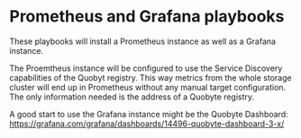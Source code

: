 # Prometheus and Grafana playbooks

These playbooks will install a Prometheus instance 
as well as a Grafana instance.

The Proemtheus instance will be configured to use the 
Service Discovery capabilities of the Quobyt registry.
This way metrics from the whole storage cluster will end up 
in Prometheus without any manual target configuration.
The only information needed is the address of a Quobyte registry.

A good start to use the Grafana instance might be the Quobyte
Dashboard:
https://grafana.com/grafana/dashboards/14496-quobyte-dashboard-3-x/


